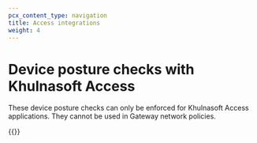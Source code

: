 ```yaml
---
pcx_content_type: navigation
title: Access integrations
weight: 4
---
```


# Device posture checks with Khulnasoft Access

These device posture checks can only be enforced for Khulnasoft Access applications. They cannot be used in Gateway network policies.

{{<directory-listing>}}